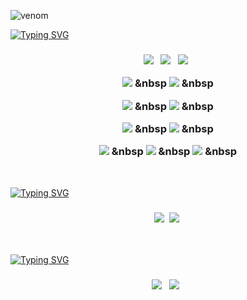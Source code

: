![venom](https://capsule-render.vercel.app/api?type=venom&height=200&text=welcome%20to%20Jmg%20github&fontSize=70&color=0:76453B,100:43766C&stroke=B19470)

[![Typing SVG](https://readme-typing-svg.demolab.com/?lines=💻+Technology;💻+기술&color=43766C&center=true&width=800px&size=40&height=80px)](https://git.io/typing-svg)

<h3 align="center">
<img src="https://img.shields.io/badge/Java-fff.svg?style=for-the-badge&logo=Java&logoColor=fff" /> &nbsp
  <img src="https://img.shields.io/badge/html5-E34F26.svg?style=for-the-badge&logo=html5&logoColor=white" /> &nbsp
  <img src="https://img.shields.io/badge/css3-1572B6.svg?style=for-the-badge&logo=css3&logoColor=white" /> &nbsp

  <img src="https://img.shields.io/badge/JavaScript-F7DF1E.svg?style=for-the-badge&logo=JavaScript&logoColor=white" /> &nbsp
  <img src="https://img.shields.io/badge/JavaScript-F7DF1E.svg?style=for-the-badge&logo=JavaScript&logoColor=white" /> &nbsp <br>

  <img src="https://img.shields.io/badge/gradle-02303A.svg?style=for-the-badge&logo=gradle&logoColor=white" /> &nbsp
  <img src="https://img.shields.io/badge/mysql-4479A1.svg?style=for-the-badge&logo=mysql&logoColor=white" /> &nbsp <br>

  <img src="https://img.shields.io/badge/springboot-6DB33F.svg?style=for-the-badge&logo=springboot&logoColor=white" /> &nbsp
  <img src="https://img.shields.io/badge/spring data JPA-6DB33F.svg?style=for-the-badge&logo=spring data JPA&logoColor=white" /> &nbsp <br>

  <img src="https://img.shields.io/badge/thymeleaf-005F0F.svg?style=for-the-badge&logo=thymeleaf&logoColor=white" /> &nbsp
  <img src="https://img.shields.io/badge/jquery-0769AD.svg?style=for-the-badge&logo=jquery&logoColor=white" /> &nbsp
  <img src="https://img.shields.io/badge/komoran-000000.svg?style=for-the-badge&logo=komoran&logoColor=white" /> &nbsp
</h3>

<br>

[![Typing SVG](https://readme-typing-svg.demolab.com/?lines=🔧+Tools;🔧+개발도구&color=43766C&center=true&width=800px&size=40&height=80px)](https://git.io/typing-svg)

<h3 align="center">
<img src="https://img.shields.io/badge/intellij IDEA-000000.svg?style=for-the-badge&logo=intellij IDEA&logoColor=white" />&nbsp
<img src="https://img.shields.io/badge/visualstudio-0075c6.svg?style=for-the-badge&logo=visualstudio&logoColor=white" />&nbsp <br>
</h3>

<br>

[![Typing SVG](https://readme-typing-svg.demolab.com/?lines=💾+API;💾+API&color=43766C&center=true&width=800px&size=40&height=80px)](https://git.io/typing-svg)


<h3 align="center">
<img src="https://img.shields.io/badge/kakaoMap-FFCD00.svg?style=for-the-badge&logo=kakaoMap&logoColor=white" /> &nbsp
  <img src="https://img.shields.io/badge/openweather-ea6e4b.svg?style=for-the-badge&logo=openweather&logoColor=white" /> &nbsp <br>
</h3>